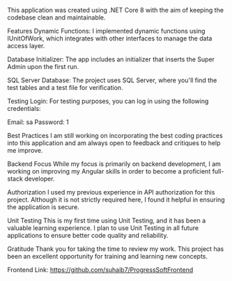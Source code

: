 This application was created using .NET Core 8 with the aim of keeping the codebase clean and maintainable.

Features
Dynamic Functions: I implemented dynamic functions using IUnitOfWork, which integrates with other interfaces to manage the data access layer.

Database Initializer: The app includes an initializer that inserts the Super Admin upon the first run.

SQL Server Database: The project uses SQL Server, where you'll find the test tables and a test file for verification.

Testing Login: For testing purposes, you can log in using the following credentials:

Email: sa
Password: 1

Best Practices
I am still working on incorporating the best coding practices into this application and am always open to feedback and critiques to help me improve.

Backend Focus
While my focus is primarily on backend development, I am working on improving my Angular skills in order to become a proficient full-stack developer.

Authorization
I used my previous experience in API authorization for this project. Although it is not strictly required here, I found it helpful in ensuring the application is secure.

Unit Testing
This is my first time using Unit Testing, and it has been a valuable learning experience. I plan to use Unit Testing in all future applications to ensure better code quality and reliability.

Gratitude
Thank you for taking the time to review my work. This project has been an excellent opportunity for training and learning new concepts.

Frontend Link:
https://github.com/suhaib7/ProgressSoftFrontend

